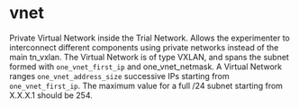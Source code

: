# vnet

Private Virtual Network inside the Trial Network.
Allows the experimenter to interconnect different components using private networks instead of the main tn_vxlan.
The Virtual Network is of type VXLAN, and spans the subnet formed with `one_vnet_first_ip` and one_vnet_netmask.
A Virtual Network ranges `one_vnet_address_size` successive IPs starting from `one_vnet_first_ip`.
The maximum value for a full /24 subnet starting from X.X.X.1 should be 254.